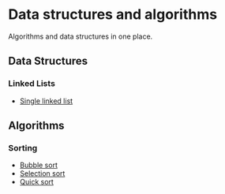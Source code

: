 # Data structures and algorithms
Algorithms and data structures in one place.
 
 ## Data Structures
  ### Linked Lists
   - [Single linked list](https://github.com/VladislavShipovskoi/data-structures-and-algorithms/blob/main/data-structures/linked-lists/single-linked-list.js)
 
 ## Algorithms
 ### Sorting
 - [Bubble sort](https://github.com/VladislavShipovskoi/data-structures-and-algorithms/blob/main/algorithms/sorting/bubble-sort.js)
 - [Selection sort](https://github.com/VladislavShipovskoi/data-structures-and-algorithms/blob/main/algorithms/sorting/selection-sort.js)
 - [Quick sort](https://github.com/VladislavShipovskoi/data-structures-and-algorithms/blob/main/algorithms/sorting/quick-sort.js)
